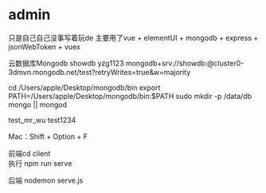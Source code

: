 # admin
只是自己自己没事写着玩de
主要用了vue + elementUI + mongodb + express + jsonWebToken + vuex

云数据库Mongodb
showdb  yzg1123
mongodb+srv://showdb:<password>@cluster0-3dmvn.mongodb.net/test?retryWrites=true&w=majority

cd /Users/apple/Desktop/mongodb/bin
export PATH=/Users/apple/Desktop/mongodb/bin:$PATH
sudo mkdir -p /data/db
mongo || mongod

test_mr_wu
test1234

Mac：Shift + Option + F

前端cd client     
执行 npm run serve

后端
nodemon serve.js
